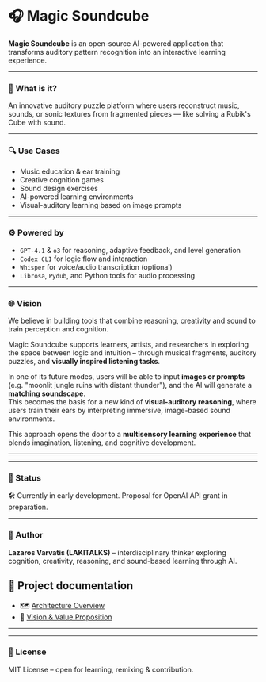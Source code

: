 # 🎧 Magic Soundcube

**Magic Soundcube** is an open-source AI-powered application that transforms auditory pattern recognition into an interactive learning experience.

---

### 🎯 What is it?

An innovative auditory puzzle platform where users reconstruct music, sounds, or sonic textures from fragmented pieces — like solving a Rubik's Cube with sound.

---

### 🔍 Use Cases

- Music education & ear training  
- Creative cognition games  
- Sound design exercises  
- AI-powered learning environments  
- Visual-auditory learning based on image prompts

---

### ⚙️ Powered by

- `GPT-4.1` & `o3` for reasoning, adaptive feedback, and level generation  
- `Codex CLI` for logic flow and interaction  
- `Whisper` for voice/audio transcription (optional)  
- `Librosa`, `Pydub`, and Python tools for audio processing  

---

### 🌐 Vision

We believe in building tools that combine reasoning, creativity and sound to train perception and cognition.

Magic Soundcube supports learners, artists, and researchers in exploring the space between logic and intuition – through musical fragments, auditory puzzles, and **visually inspired listening tasks**.

In one of its future modes, users will be able to input **images or prompts** (e.g. "moonlit jungle ruins with distant thunder"), and the AI will generate a **matching soundscape**.  
This becomes the basis for a new kind of **visual-auditory reasoning**, where users train their ears by interpreting immersive, image-based sound environments.

This approach opens the door to a **multisensory learning experience** that blends imagination, listening, and cognitive development.

---




---

### 📢 Status

🛠️ Currently in early development. Proposal for OpenAI API grant in preparation.

---

### 👤 Author

**Lazaros Varvatis (LAKITALKS)** – interdisciplinary thinker exploring cognition, creativity, reasoning, and sound-based learning through AI.


## 📑 Project documentation  
- 🗺️ [Architecture Overview](docs/architecture.md)  
- 🌟 [Vision & Value Proposition](docs/vision.md)

---

---

### 📜 License

MIT License – open for learning, remixing & contribution.
